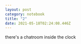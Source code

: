 ```yaml
---
layout: post
category: notebook
title: "2"
date: 2021-05-18T02:24:08.446Z
---
```

there's a chatroom inside the clock